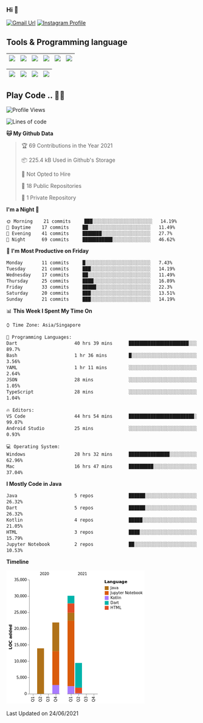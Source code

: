 ### Hi 👋
[![Gmail Url](https://img.shields.io/twitter/url?label=Goggxi@gmail.com&logo=gmail&style=social&url=http%3A%2F%2Fmailto%3Acontact.Goggxi@gmail.com)](mailto:Goggxi@gmail.com) [![Instagram Profile](https://img.shields.io/twitter/url?label=moh_rifkan&logo=instagram&style=social&url=https://www.instagram.com/moh_rifkan/)](https://www.instagram.com/moh_rifkan/)

## Tools & Programming language
| [<img src="https://miro.medium.com/max/2800/1*UpiyYV4onPs4emx-whdVHA.png" width="50">]() | [<img src="https://cdn.svgporn.com/logos/flutter.svg" width="50">]() | [<img src="https://cdn.svgporn.com/logos/jupyter.svg" width="50">]() | [<img src="https://cdn.svgporn.com/logos/mysql.svg" width="50">]() | <img src="https://cdn.svgporn.com/logos/postgresql.svg" width="50"/> | <img src="https://cdn.svgporn.com/logos/firebase.svg" width="50"/>
|-----|----|----|----|----|----|

|[<img src="https://cdn.svgporn.com/logos/kotlin.svg" width="50">]() | [<img src="https://cdn.svgporn.com/logos/java.svg" width="50">]() | [<img src="https://cdn.svgporn.com/logos/dart.svg" width="50">]() | [<img src="https://cdn.svgporn.com/logos/python.svg" width="50">]() |
|---|---|---|---|


## Play Code .. 💬🚀

<!--START_SECTION:waka-->
![Profile Views](http://img.shields.io/badge/Profile%20Views-0-blue)

![Lines of code](https://img.shields.io/badge/From%20Hello%20World%20I%27ve%20Written-75331%20lines%20of%20code-blue)

**🐱 My Github Data** 

> 🏆 69 Contributions in the Year 2021
 > 
> 📦 225.4 kB Used in Github's Storage 
 > 
> 🚫 Not Opted to Hire
 > 
> 📜 18 Public Repositories 
 > 
> 🔑 1 Private Repository 
 > 
**I'm a Night 🦉** 

```text
🌞 Morning    21 commits     ███░░░░░░░░░░░░░░░░░░░░░░   14.19% 
🌆 Daytime    17 commits     ██░░░░░░░░░░░░░░░░░░░░░░░   11.49% 
🌃 Evening    41 commits     ███████░░░░░░░░░░░░░░░░░░   27.7% 
🌙 Night      69 commits     ███████████░░░░░░░░░░░░░░   46.62%

```
📅 **I'm Most Productive on Friday** 

```text
Monday       11 commits     █░░░░░░░░░░░░░░░░░░░░░░░░   7.43% 
Tuesday      21 commits     ███░░░░░░░░░░░░░░░░░░░░░░   14.19% 
Wednesday    17 commits     ██░░░░░░░░░░░░░░░░░░░░░░░   11.49% 
Thursday     25 commits     ████░░░░░░░░░░░░░░░░░░░░░   16.89% 
Friday       33 commits     █████░░░░░░░░░░░░░░░░░░░░   22.3% 
Saturday     20 commits     ███░░░░░░░░░░░░░░░░░░░░░░   13.51% 
Sunday       21 commits     ███░░░░░░░░░░░░░░░░░░░░░░   14.19%

```


📊 **This Week I Spent My Time On** 

```text
⌚︎ Time Zone: Asia/Singapore

💬 Programming Languages: 
Dart                     40 hrs 39 mins      ██████████████████████░░░   89.7% 
Bash                     1 hr 36 mins        █░░░░░░░░░░░░░░░░░░░░░░░░   3.56% 
YAML                     1 hr 11 mins        ░░░░░░░░░░░░░░░░░░░░░░░░░   2.64% 
JSON                     28 mins             ░░░░░░░░░░░░░░░░░░░░░░░░░   1.05% 
TypeScript               28 mins             ░░░░░░░░░░░░░░░░░░░░░░░░░   1.04%

🔥 Editors: 
VS Code                  44 hrs 54 mins      ████████████████████████░   99.07% 
Android Studio           25 mins             ░░░░░░░░░░░░░░░░░░░░░░░░░   0.93%

💻 Operating System: 
Windows                  28 hrs 32 mins      ███████████████░░░░░░░░░░   62.96% 
Mac                      16 hrs 47 mins      █████████░░░░░░░░░░░░░░░░   37.04%

```

**I Mostly Code in Java** 

```text
Java                     5 repos             ██████░░░░░░░░░░░░░░░░░░░   26.32% 
Dart                     5 repos             ██████░░░░░░░░░░░░░░░░░░░   26.32% 
Kotlin                   4 repos             █████░░░░░░░░░░░░░░░░░░░░   21.05% 
HTML                     3 repos             ████░░░░░░░░░░░░░░░░░░░░░   15.79% 
Jupyter Notebook         2 repos             ██░░░░░░░░░░░░░░░░░░░░░░░   10.53%

```


**Timeline**

![Chart not found](https://raw.githubusercontent.com/Goggxi/Goggxi/main/charts/bar_graph.png) 


 Last Updated on 24/06/2021
<!--END_SECTION:waka-->
